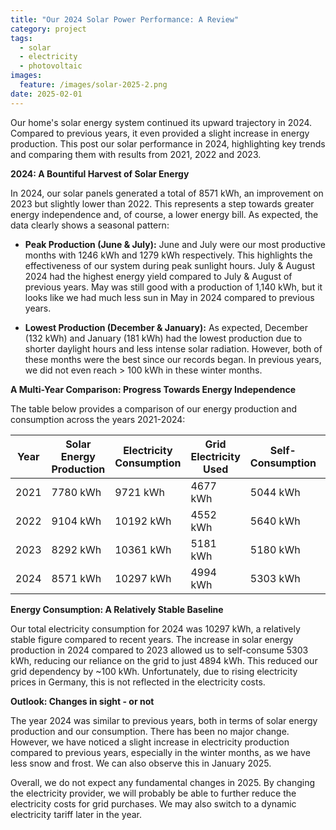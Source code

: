 ```yaml
---
title: "Our 2024 Solar Power Performance: A Review"
category: project
tags:
  - solar
  - electricity
  - photovoltaic
images:
  feature: /images/solar-2025-2.png
date: 2025-02-01
---
```

Our home's solar energy system continued its upward trajectory in 2024. Compared to previous years, it even provided a slight increase in energy production. This post our solar performance in 2024, highlighting key trends and comparing them with results from 2021, 2022 and 2023.

**2024: A Bountiful Harvest of Solar Energy**

In 2024, our solar panels generated a total of 8571 kWh, an improvement on 2023 but slightly lower than 2022. This represents a step towards greater energy independence and, of course, a lower energy bill. As expected, the data clearly shows a seasonal pattern:

* **Peak Production (June & July):** June and July were our most productive months with 1246 kWh and 1279 kWh respectively. This highlights the effectiveness of our system during peak sunlight hours. July & August 2024 had the highest energy yield compared to July & August of previous years. May was still good with a production of 1,140 kWh, but it looks like we had much less sun in May in 2024 compared to previous years.

* **Lowest Production (December & January):** As expected, December (132 kWh) and January (181 kWh) had the lowest production due to shorter daylight hours and less intense solar radiation. However, both of these months were the best since our records began. In previous years, we did not even reach > 100 kWh in these winter months.

**A Multi-Year Comparison: Progress Towards Energy Independence**

The table below provides a comparison of our energy production and consumption across the years 2021-2024:

| Year | Solar Energy Production | Electricity Consumption | Grid Electricity Used | Self-Consumption | Self-Consumption Quota |
| ---- | ----------------------- | ----------------------- | --------------------- | ---------------- | ---------------------- |
| 2021 | 7780 kWh                | 9721 kWh                | 4677 kWh              | 5044 kWh         | 52 %                   |
| 2022 | 9104 kWh                | 10192 kWh               | 4552 kWh              | 5640 kWh         | 55 %                   |
| 2023 | 8292 kWh                | 10361 kWh               | 5181 kWh              | 5180 kWh         | 50 %                   |
| 2024 | 8571 kWh                | 10297 kWh               | 4994 kWh              | 5303 kWh         | 52 %                   |

**Energy Consumption: A Relatively Stable Baseline**

Our total electricity consumption for 2024 was 10297 kWh, a relatively stable figure compared to recent years. The increase in solar energy production in 2024 compared to 2023 allowed us to self-consume 5303 kWh, reducing our reliance on the grid to just 4894 kWh. This reduced our grid dependency by ~100 kWh.
Unfortunately, due to rising electricity prices in Germany, this is not reflected in the electricity costs. 

**Outlook: Changes in sight - or not**

The year 2024 was similar to previous years, both in terms of solar energy production and our consumption. There has been no major change. However, we have noticed a slight increase in electricity production compared to previous years, especially in the winter months, as we have less snow and frost. We can also observe this in January 2025.

Overall, we do not expect any fundamental changes in 2025. By changing the electricity provider, we will probably be able to further reduce the electricity costs for grid purchases. We may also switch to a dynamic electricity tariff later in the year.

